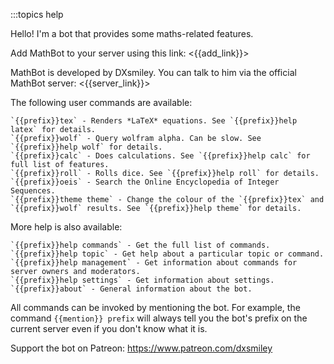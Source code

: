 :::topics help

Hello! I'm a bot that provides some maths-related features.

Add MathBot to your server using this link: <{{add_link}}>

MathBot is developed by DXsmiley. You can talk to him via the official MathBot server: <{{server_link}}>

The following user commands are available:

    `{{prefix}}tex` - Renders *LaTeX* equations. See `{{prefix}}help latex` for details.
    `{{prefix}}wolf` - Query wolfram alpha. Can be slow. See `{{prefix}}help wolf` for details.
    `{{prefix}}calc` - Does calculations. See `{{prefix}}help calc` for full list of features.
    `{{prefix}}roll` - Rolls dice. See `{{prefix}}help roll` for details.
    `{{prefix}}oeis` - Search the Online Encyclopedia of Integer Sequences.
    `{{prefix}}theme theme` - Change the colour of the `{{prefix}}tex` and `{{prefix}}wolf` results. See `{{prefix}}help theme` for details.
    

More help is also available:

    `{{prefix}}help commands` - Get the full list of commands.
    `{{prefix}}help topic` - Get help about a particular topic or command.
    `{{prefix}}help management` - Get information about commands for server owners and moderators.
    `{{prefix}}help settings` - Get information about settings.
    `{{prefix}}about` - General information about the bot.
    

All commands can be invoked by mentioning the bot. For example, the command `{{mention}} prefix` will always tell you the bot's prefix on the current server even if you don't know what it is.

Support the bot on Patreon: https://www.patreon.com/dxsmiley